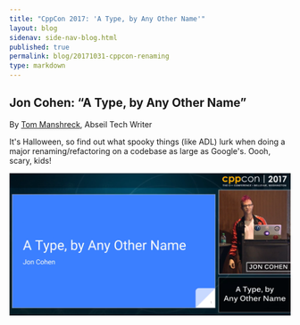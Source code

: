 ```yaml
---
title: "CppCon 2017: 'A Type, by Any Other Name'"
layout: blog
sidenav: side-nav-blog.html
published: true
permalink: blog/20171031-cppcon-renaming
type: markdown
---
```


## Jon Cohen: “A Type, by Any Other Name”

By [Tom Manshreck](mailto:shreck@google.com), Abseil Tech Writer

It's Halloween, so find out what spooky things (like ADL) lurk when
doing a major renaming/refactoring on a codebase as large as Google's.
Oooh, scary, kids!

<a href="https://www.youtube.com/watch?v=ely_hVVZjEU" target="_blank">
<img src="/img/cppcon-renaming.png" />
</a>
